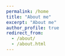 ```yaml
---
permalink: /home
title: "About me"
excerpt: "About me"
author_profile: true
redirect_from: 
  - /about/
  - /about.html
---
```

